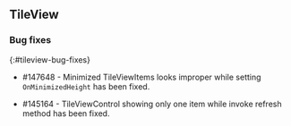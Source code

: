 ##  TileView

### Bug fixes
{:#tileview-bug-fixes}

* \#147648 - Minimized TileViewItems looks improper while setting `OnMinimizedHeight` has been fixed.

* \#145164 - TileViewControl showing only one item while invoke refresh method has been fixed.
